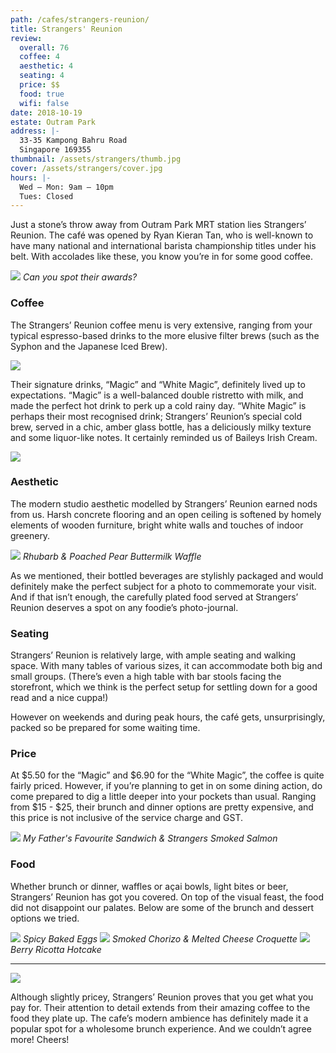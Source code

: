 ```yaml
---
path: /cafes/strangers-reunion/
title: Strangers' Reunion
review:
  overall: 76
  coffee: 4
  aesthetic: 4
  seating: 4
  price: $$
  food: true
  wifi: false
date: 2018-10-19
estate: Outram Park
address: |-
  33-35 Kampong Bahru Road
  Singapore 169355
thumbnail: /assets/strangers/thumb.jpg
cover: /assets/strangers/cover.jpg
hours: |-
  Wed – Mon: 9am – 10pm
  Tues: Closed
---
```


Just a stone’s throw away from Outram Park MRT station lies Strangers’ Reunion<!--more-->. The café was opened by Ryan Kieran Tan, who is well-known to have many national and international barista championship titles under his belt. With accolades like these, you know you’re in for some good coffee.

![](/assets/strangers/1.jpg)
_Can you spot their awards?_

### Coffee

The Strangers’ Reunion coffee menu is very extensive, ranging from your typical espresso-based drinks to the more elusive filter brews (such as the Syphon and the Japanese Iced Brew).

![](/assets/strangers/2.jpg)

Their signature drinks, “Magic” and “White Magic”, definitely lived up to expectations. “Magic” is a well-balanced double ristretto with milk, and made the perfect hot drink to perk up a cold rainy day. “White Magic” is perhaps their most recognised drink; Strangers’ Reunion’s special cold brew, served in a chic, amber glass bottle, has a deliciously milky texture and some liquor-like notes. It certainly reminded us of Baileys Irish Cream.

![](/assets/strangers/3.jpg)

### Aesthetic

The modern studio aesthetic modelled by Strangers’ Reunion earned nods from us. Harsh concrete flooring and an open ceiling is softened by homely elements of wooden furniture, bright white walls and touches of indoor greenery.

![](/assets/strangers/4.jpg)
_Rhubarb & Poached Pear Buttermilk Waffle_

As we mentioned, their bottled beverages are stylishly packaged and would definitely make the perfect subject for a photo to commemorate your visit. And if that isn’t enough, the carefully plated food served at Strangers’ Reunion deserves a spot on any foodie’s photo-journal.

### Seating

Strangers’ Reunion is relatively large, with ample seating and walking space. With many tables of various sizes, it can accommodate both big and small groups. (There’s even a high table with bar stools facing the storefront, which we think is the perfect setup for settling down for a good read and a nice cuppa!)

However on weekends and during peak hours, the café gets, unsurprisingly, packed so be prepared for some waiting time.

### Price

At $5.50 for the “Magic” and $6.90 for the “White Magic”, the coffee is quite fairly priced. However, if you’re planning to get in on some dining action, do come prepared to dig a little deeper into your pockets than usual. Ranging from $15 - $25, their brunch and dinner options are pretty expensive, and this price is not inclusive of the service charge and GST.

![](/assets/strangers/5.jpg)
_My Father's Favourite Sandwich & Strangers Smoked Salmon_

### Food

Whether brunch or dinner, waffles or açai bowls, light bites or beer, Strangers’ Reunion has got you covered. On top of the visual feast, the food did not disappoint our palates. Below are some of the brunch and dessert options we tried.

![](/assets/strangers/6.jpg)
_Spicy Baked Eggs_
![](/assets/strangers/7.jpg)
_Smoked Chorizo & Melted Cheese Croquette_
![](/assets/strangers/8.jpg)
_Berry Ricotta Hotcake_

---

![](/assets/strangers/9.jpg)

Although slightly pricey, Strangers’ Reunion proves that you get what you pay for. Their attention to detail extends from their amazing coffee to the food they plate up. The cafe’s modern ambience has definitely made it a popular spot for a wholesome brunch experience. And we couldn’t agree more! Cheers!
